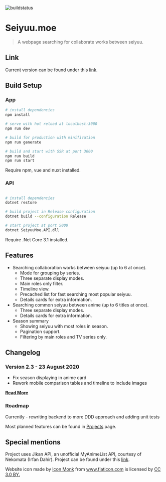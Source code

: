 ![buildstatus](https://codebuild.eu-central-1.amazonaws.com/badges?uuid=eyJlbmNyeXB0ZWREYXRhIjoiZURWVExKMDVXckc4UFhmZktaRHIyaXIySnBxa0RLRDFtMDBwYWNYYkNYQVVnb3Y5eWs5NHR4WTNoY0xaK2NCTTFXL2wvY09vbDA2V3hOTm81c2dyTG13PSIsIml2UGFyYW1ldGVyU3BlYyI6IktlNVpqYWhHOHVUMjhmTFEiLCJtYXRlcmlhbFNldFNlcmlhbCI6MX0%3D&branch=master)
# Seiyuu.moe

> A webpage searching for collaborate works between seiyuu.

## Link

Current version can be found under this [link](https://seiyuu.moe).

## Build Setup

### App

``` bash
# install dependencies
npm install

# serve with hot reload at localhost:3000
npm run dev

# build for production with minification
npm run generate

# build and start with SSR at port 3000
npm run build
npm run start
```

Require npm, vue and nuxt installed.

### API

``` bash

# install dependencies
dotnet restore

# build project in Release configuration
dotnet build --configuration Release

# start project at port 5000
dotnet SeiyuuMoe.API.dll
```

Require .Net Core 3.1 installed.

## Features

* Searching collaboration works between seiyuu (up to 6 at once).
    * Mode for grouping by series.
    * Three separate display modes.
    * Main roles only filter.
    * Timeline view.
    * Precached list for fast searching most popular seiyuu.
    * Details cards for extra information.
* Searching common seiyuu between anime (up to 6 titles at once).
    * Three separate display modes.
    * Details cards for extra information.
* Season summary
    * Showing seiyuu with most roles in season.
    * Pagination support.
    * Filtering by main roles and TV series only.

## Changelog

### Version 2.3 - 23 August 2020

* Fix season displaying in anime card
* Rework mobile comparison tables and timeline to include images

**[Read More](https://github.com/Ervie/Seiyuu.moe/blob/master/Changelog.md)**

### Roadmap

Currently - rewriting backend to more DDD approach and adding unit tests

Most planned features can be found in [Projects](https://github.com/Ervie/Seiyuu.moe/projects) page.
  
## Special mentions

Project uses Jikan API, an unofficial MyAnimeList API, courtesy of Nekomata (Irfan Dahir). Project can be found under this [link](https://github.com/jikan-me/jikan/).
<div>Website icon made by <a href="https://www.flaticon.com/authors/icon-monk" title="Icon Monk">Icon Monk</a> from <a href="https://www.flaticon.com/" title="Flaticon">www.flaticon.com</a> is licensed by <a href="http://creativecommons.org/licenses/by/3.0/" title="Creative Commons BY 3.0" target="_blank">CC 3.0 BY.</a></div>